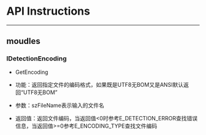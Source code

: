 # API Instructions
---

## moudles

### IDetectionEncoding

- GetEncoding
 
 - 功能：返回指定文件的编码格式，如果既是UTF8无BOM又是ANSI默认返回“UTF8无BOM”
 - 参数：szFileName表示输入的文件名
 - 返回值：返回文件编码，当返回值<0时参考E_DETECTION_ERROR查找错误信息，当返回值>=0参考E_ENCODING_TYPE查找文件编码